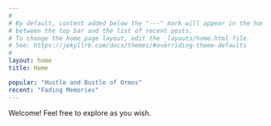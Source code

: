```yaml
---
#
# By default, content added below the "---" mark will appear in the home page
# between the top bar and the list of recent posts.
# To change the home page layout, edit the _layouts/home.html file.
# See: https://jekyllrb.com/docs/themes/#overriding-theme-defaults
#
layout: home
title: Home

popular: "Hustle and Bustle of Ormos"
recent: "Fading Memories"
---
```

<body>

  <div>
    <p> Welcome! Feel free to explore as you wish. </p>
  </div>

   
</body>
  
